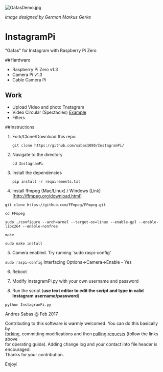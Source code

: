 ![GafasDemo.jpg](http://i.dailymail.co.uk/i/pix/2012/07/25/article-2178792-14362C90000005DC-659_634x259.jpg)

_image designed by German Markus Gerke_

# InstagramPi
"Gafas" for Instagram with Raspberry Pi Zero

##Hardware
- Raspberry Pi Zero v1.3
- Camera Pi v1.3
- Cable Camera Pi

## Work

- Upload Video and photo Tnstagram
- Video Circular (Spectacles) [Example](https://www.instagram.com/p/BTFAyHPjp47/?taken-by=xhabas)
- Filters

##Instructions

1. Fork/Clone/Download this repo

    `git clone https://github.com/sabas1080/InstagramPi/`


2. Navigate to the directory

    `cd InstagramPi`


3. Install the dependencies

    `pip install -r requirements.txt`

4. Install ffmpeg (Mac/Linux) / Windows (Link)[http://ffmpeg.org/download.html]

  ```
  git clone https://github.com/FFmpeg/FFmpeg.git

  cd FFmpeg

  sudo ./configure --arch=armel --target-os=linux --enable-gpl --enable-libx264 --enable-nonfree

  make

  sudo make install
  ```

5. Camera enabled. Try running 'sudo raspi-config'

  `sudo raspi-config`
Interfacing Options->Camera->Enable - Yes

6. Reboot

7. Modify InstagramPi.py with your own username and password

8. Run the script (**use text editor to edit the script and type in valid Instagram username/password**)

  `python InstagramPi.py`


Andres Sabas @ Feb 2017


Contributing to this software is warmly welcomed. You can do this basically by<br>
[forking](https://help.github.com/articles/fork-a-repo), committing modifications and then [pulling requests](https://help.github.com/articles/using-pull-requests) (follow the links above<br>
for operating guide). Adding change log and your contact into file header is encouraged.<br>
Thanks for your contribution.

Enjoy!
